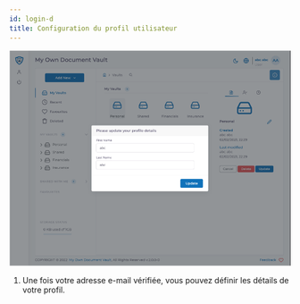 ```yaml
---
id: login-d
title: Configuration du profil utilisateur
---
```


![update_details](../static/img/update_details.png)

1. Une fois votre adresse e-mail vérifiée, vous pouvez définir les détails de votre profil.
